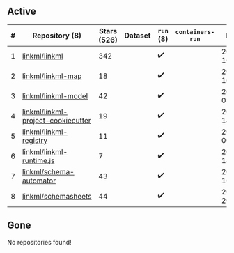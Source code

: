 ## Active
| # | Repository (8) | Stars (526) | Dataset | `run` (8) | `containers-run` | Last Modified |
| --- | --- | --- | --- | --- | --- | --- |
| 1 | [linkml/linkml](https://github.com/linkml/linkml) | 342 |  | :heavy_check_mark: |  | 2025-02-10 16:50:56+00:00 |
| 2 | [linkml/linkml-map](https://github.com/linkml/linkml-map) | 18 |  | :heavy_check_mark: |  | 2025-02-06 16:31:57+00:00 |
| 3 | [linkml/linkml-model](https://github.com/linkml/linkml-model) | 42 |  | :heavy_check_mark: |  | 2025-02-08 01:37:23+00:00 |
| 4 | [linkml/linkml-project-cookiecutter](https://github.com/linkml/linkml-project-cookiecutter) | 19 |  | :heavy_check_mark: |  | 2025-02-10 14:43:43+00:00 |
| 5 | [linkml/linkml-registry](https://github.com/linkml/linkml-registry) | 11 |  | :heavy_check_mark: |  | 2024-02-27 00:23:18+00:00 |
| 6 | [linkml/linkml-runtime.js](https://github.com/linkml/linkml-runtime.js) | 7 |  | :heavy_check_mark: |  | 2023-06-12 18:56:08+00:00 |
| 7 | [linkml/schema-automator](https://github.com/linkml/schema-automator) | 43 |  | :heavy_check_mark: |  | 2025-01-15 16:46:42+00:00 |
| 8 | [linkml/schemasheets](https://github.com/linkml/schemasheets) | 44 |  | :heavy_check_mark: |  | 2024-09-05 20:24:53+00:00 |

## Gone
No repositories found!
